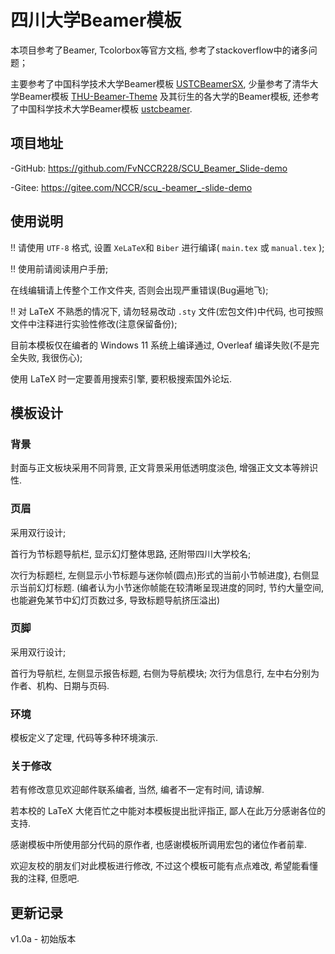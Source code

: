 # 四川大学Beamer模板

本项目参考了Beamer, Tcolorbox等官方文档, 参考了stackoverflow中的诸多问题；

主要参考了中国科学技术大学Beamer模板 [USTCBeamerSX](https://github.com/ysx2000/USTCBeamerSX/), 少量参考了清华大学Beamer模板 [THU-Beamer-Theme](https://github.com/tuna/THU-Beamer-Theme/) 及其衍生的各大学的Beamer模板, 还参考了中国科学技术大学Beamer模板 [ustcbeamer](https://github.com/ustctug/ustcbeamer/).


## 项目地址

-GitHub: https://github.com/FvNCCR228/SCU_Beamer_Slide-demo

-Gitee: https://gitee.com/NCCR/scu_-beamer_-slide-demo


## 使用说明

!! 请使用 `UTF-8` 格式, 设置 `XeLaTeX`和 `Biber` 进行编译( `main.tex` 或 `manual.tex` );

!! 使用前请阅读用户手册;
			
在线编辑请上传整个工作文件夹, 否则会出现严重错误(Bug遍地飞);
			
!! 对 LaTeX 不熟悉的情况下, 请勿轻易改动 `.sty` 文件(宏包文件)中代码, 也可按照文件中注释进行实验性修改(注意保留备份);

目前本模板仅在编者的 Windows 11 系统上编译通过, Overleaf 编译失败(不是完全失败, 我很伤心);

使用 LaTeX 时一定要善用搜索引擎, 要积极搜索国外论坛.


## 模板设计

### 背景

封面与正文板块采用不同背景, 正文背景采用低透明度淡色, 增强正文文本等辨识性.
	
### 页眉

采用双行设计;

首行为节标题导航栏, 显示幻灯整体思路, 还附带四川大学校名; 

次行为标题栏, 左侧显示小节标题与迷你帧(圆点)形式的当前小节帧进度}, 右侧显示当前幻灯标题. (编者认为小节迷你帧能在较清晰呈现进度的同时, 节约大量空间, 也能避免某节中幻灯页数过多, 导致标题导航挤压溢出)

### 页脚

采用双行设计;

首行为导航栏, 左侧显示报告标题, 右侧为导航模块; 次行为信息行, 左中右分别为作者、机构、日期与页码.

### 环境

模板定义了定理, 代码等多种环境演示.


### 关于修改

若有修改意见欢迎邮件联系编者, 当然, 编者不一定有时间, 请谅解.

若本校的 LaTeX 大佬百忙之中能对本模板提出批评指正, 鄙人在此万分感谢各位的支持.

感谢模板中所使用部分代码的原作者, 也感谢模板所调用宏包的诸位作者前辈.

欢迎友校的朋友们对此模板进行修改, 不过这个模板可能有点点难改, 希望能看懂我的注释, 但愿吧.


## 更新记录

v1.0a - 初始版本
